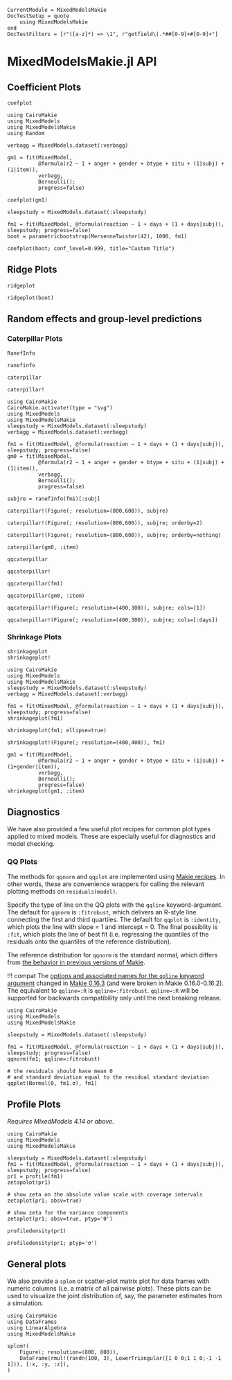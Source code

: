 ```@meta
CurrentModule = MixedModelsMakie
DocTestSetup = quote
    using MixedModelsMakie
end
DocTestFilters = [r"([a-z]*) => \1", r"getfield\(.*##[0-9]+#[0-9]+"]
```

# MixedModelsMakie.jl API

## Coefficient Plots

```@docs
coefplot
```

```@example Coefplot
using CairoMakie
using MixedModels
using MixedModelsMakie
using Random

verbagg = MixedModels.dataset(:verbagg)

gm1 = fit(MixedModel,
          @formula(r2 ~ 1 + anger + gender + btype + situ + (1|subj) + (1|item)),
          verbagg,
          Bernoulli();
          progress=false)

coefplot(gm1)
```

```@example Coefplot
sleepstudy = MixedModels.dataset(:sleepstudy)

fm1 = fit(MixedModel, @formula(reaction ~ 1 + days + (1 + days|subj)), sleepstudy; progress=false)
boot = parametricbootstrap(MersenneTwister(42), 1000, fm1)

coefplot(boot; conf_level=0.999, title="Custom Title")
```

## Ridge Plots

```@docs
ridgeplot
```

```@example Coefplot
ridgeplot(boot)
```


## Random effects and group-level predictions

### Caterpillar Plots

```@docs
RanefInfo
```

```@docs
ranefinfo
```

```@docs
caterpillar
```

```@docs
caterpillar!
```

```@example Caterpillar
using CairoMakie
CairoMakie.activate!(type = "svg")
using MixedModels
using MixedModelsMakie
sleepstudy = MixedModels.dataset(:sleepstudy)
verbagg = MixedModels.dataset(:verbagg)

fm1 = fit(MixedModel, @formula(reaction ~ 1 + days + (1 + days|subj)), sleepstudy; progress=false)
gm0 = fit(MixedModel,
          @formula(r2 ~ 1 + anger + gender + btype + situ + (1|subj) + (1|item)),
          verbagg,
          Bernoulli();
          progress=false)

subjre = ranefinfo(fm1)[:subj]

caterpillar!(Figure(; resolution=(800,600)), subjre)
```

```@example Caterpillar
caterpillar!(Figure(; resolution=(800,600)), subjre; orderby=2)
```

```@example Caterpillar
caterpillar!(Figure(; resolution=(800,600)), subjre; orderby=nothing)
```

```@example Caterpillar
caterpillar(gm0, :item)
```

```@docs
qqcaterpillar
```

```@docs
qqcaterpillar!
```

```@example Caterpillar
qqcaterpillar(fm1)
```

```@example Caterpillar
qqcaterpillar(gm0, :item)
```

```@example Caterpillar
qqcaterpillar!(Figure(; resolution=(400,300)), subjre; cols=[1])
```

```@example Caterpillar
qqcaterpillar!(Figure(; resolution=(400,300)), subjre; cols=[:days])
```

### Shrinkage Plots

```@docs
shrinkageplot
shrinkageplot!
```

```@example Shrinkage
using CairoMakie
using MixedModels
using MixedModelsMakie
sleepstudy = MixedModels.dataset(:sleepstudy)
verbagg = MixedModels.dataset(:verbagg)

fm1 = fit(MixedModel, @formula(reaction ~ 1 + days + (1 + days|subj)), sleepstudy; progress=false)
shrinkageplot(fm1)
```

```@example Shrinkage
shrinkageplot(fm1; ellipse=true)
```

```@example Shrinkage
shrinkageplot!(Figure(; resolution=(400,400)), fm1)
```

```@example Shrinkage
gm1 = fit(MixedModel,
          @formula(r2 ~ 1 + anger + gender + btype + situ + (1|subj) + (1+gender|item)),
          verbagg,
          Bernoulli();
          progress=false)
shrinkageplot(gm1, :item)
```

## Diagnostics

We have also provided a few useful plot recipes for common plot types applied to mixed models.
These are especially useful for diagnostics and model checking.

### QQ Plots

The methods for `qqnorm` and `qqplot` are implemented using [Makie recipes](https://makie.juliaplots.org/v0.15.0/recipes.html).
In other words, these are convenience wrappers for calling the relevant plotting methods on `residuals(model)`.

Specify the type of line on the QQ plots with the `qqline` keyword-argument. The default for `qqnorm` is `:fitrobust`, which delivers an R-style line connecting the first and third quartiles. The default for `qqplot` is `:identity`, which plots the line with slope = 1 and intercept = 0. The final possiblity is `:fit`, which plots the line of best fit (i.e. regressing the quantiles of the residuals onto the quantiles of the reference distribution).

The reference distribution for `qqnorm` is the standard normal, which differs from [the behavior in previous versions of Makie](https://github.com/JuliaPlots/Makie.jl/pull/1277).

!!! compat
    The [options and associated names for the `qqline` keyword argument](https://makie.juliaplots.org/v0.16/examples/plotting_functions/qqplot/index.html) changed in [Makie 0.16.3](https://github.com/JuliaPlots/Makie.jl/pull/1563) (and were broken in Makie 0.16.0-0.16.2). The equivalent to `qqline=:R` is `qqline=:fitrobust`. `qqline=:R` will be supported for backwards compatibility only until the next breaking release.
```@example Residuals
using CairoMakie
using MixedModels
using MixedModelsMakie

sleepstudy = MixedModels.dataset(:sleepstudy)

fm1 = fit(MixedModel, @formula(reaction ~ 1 + days + (1 + days|subj)), sleepstudy; progress=false)
qqnorm(fm1; qqline=:fitrobust)
```

```@example Residuals
# the residuals should have mean 0
# and standard deviation equal to the residual standard deviation
qqplot(Normal(0, fm1.σ), fm1)
```

## Profile Plots

*Requires MixedModels 4.14 or above.*

```@example Profile
using CairoMakie
using MixedModels
using MixedModelsMakie

sleepstudy = MixedModels.dataset(:sleepstudy)
fm1 = fit(MixedModel, @formula(reaction ~ 1 + days + (1 + days|subj)), sleepstudy; progress=false)
pr1 = profile(fm1)
zetapolot(pr1)
```

```@example Profile
# show zeta on the absolute value scale with coverage intervals
zetaplot(pr1; absv=true)
```

```@example Profile
# show zeta for the variance components
zetaplot(pr1; absv=true, ptyp='θ')
```

```@example Profile
profiledensity(pr1)
```

```@example Profile
profiledensity(pr1; ptyp='σ')
```

## General plots

We also provide a `splom` or scatter-plot matrix plot for data frames with numeric columns (i.e. a matrix of all pairwise plots).
These plots can be used to visualize the joint distribution of, say, the parameter estimates from a simulation.

```@example Splom
using CairoMakie
using DataFrames
using LinearAlgebra
using MixedModelsMakie

splom!(
    Figure(; resolution=(800, 800)),
    DataFrame(rmul!(randn(100, 3), LowerTriangular([1 0 0;1 1 0;-1 -1 1])), [:x, :y, :z]),
)
```

